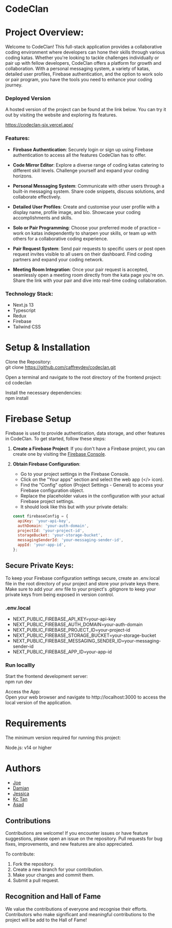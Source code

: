 # CodeClan

# Project Overview:

Welcome to CodeClan! This full-stack application provides a collaborative coding environment where developers can hone their skills through various coding katas. Whether you're looking to tackle challenges individually or pair up with fellow developers, CodeClan offers a platform for growth and collaboration. With a personal messaging system, a variety of katas, detailed user profiles, Firebase authentication, and the option to work solo or pair program, you have the tools you need to enhance your coding journey.

### Deployed Version

A hosted version of the project can be found at the link below.
You can try it out by visiting the website and exploring its features.

https://codeclan-six.vercel.app/

### Features:

- **Firebase Authentication**: Securely login or sign up using Firebase authentication to access all the features CodeClan has to offer.

- **Code Mirror Editor**: Explore a diverse range of coding katas catering to different skill levels. Challenge yourself and expand your coding horizons.

- **Personal Messaging System**: Communicate with other users through a built-in messaging system. Share code snippets, discuss solutions, and collaborate effectively.

- **Detailed User Profiles**: Create and customise your user profile with a display name, profile image, and bio. Showcase your coding accomplishments and skills.

- **Solo or Pair Programming**: Choose your preferred mode of practice – work on katas independently to sharpen your skills, or team up with others for a collaborative coding experience.

- **Pair Request System**: Send pair requests to specific users or post open request invites visible to all users on their dashboard. Find coding partners and expand your coding network.

- **Meeting Room Integration**: Once your pair request is accepted, seamlessly open a meeting room directly from the kata page you're on. Share the link with your pair and dive into real-time coding collaboration.

### Technology Stack:

- Next.js 13
- Typescript
- Redux
- Firebase
- Tailwind CSS

# Setup & Installation

Clone the Repository:  
git clone https://github.com/caffreydev/codeclan.git

Open a terminal and navigate to the root directory of the frontend project:  
cd codeclan

Install the necessary dependencies:  
npm install

# Firebase Setup

Firebase is used to provide authentication, data storage, and other features in CodeClan. To get started, follow these steps:

1. **Create a Firebase Project**:
   If you don't have a Firebase project, you can create one by visiting the [Firebase Console](https://console.firebase.google.com/).

2. **Obtain Firebase Configuration**:

   - Go to your project settings in the Firebase Console.
   - Click on the "Your apps" section and select the web app (</> icon).
   - Find the "Config" option (Project Settings - General) to access your Firebase configuration object.
   - Replace the placeholder values in the configuration with your actual Firebase project settings.
   - It should look like this but with your private details:

   ```javascript
   const firebaseConfig = {
     apiKey: 'your-api-key',
     authDomain: 'your-auth-domain',
     projectId: 'your-project-id',
     storageBucket: 'your-storage-bucket',
     messagingSenderId: 'your-messaging-sender-id',
     appId: 'your-app-id',
   };
   ```

## Secure Private Keys:

To keep your Firebase configuration settings secure, create an .env.local file in the root directory of your project and store your private keys there.
Make sure to add your .env file to your project's .gitignore to keep your private keys from being exposed in version control.

### .env.local

- NEXT_PUBLIC_FIREBASE_API_KEY=your-api-key
- NEXT_PUBLIC_FIREBASE_AUTH_DOMAIN=your-auth-domain
- NEXT_PUBLIC_FIREBASE_PROJECT_ID=your-project-id
- NEXT_PUBLIC_FIREBASE_STORAGE_BUCKET=your-storage-bucket
- NEXT_PUBLIC_FIREBASE_MESSAGING_SENDER_ID=your-messaging-sender-id
- NEXT_PUBLIC_FIREBASE_APP_ID=your-app-id

### Run locallly

Start the frontend development server:  
npm run dev

Access the App:  
Open your web browser and navigate to http://localhost:3000 to access the local version of the application.

# Requirements

The minimum version required for running this project:

Node.js: v14 or higher

# Authors

- [Joe](https://github.com/caffreydev)
- [Damian](https://github.com/DamianMacG)
- [Jessica](https://github.com/jetakazono)
- [Kc Tan](https://github.com/kctan0814)
- [Asad](https://github.com/asazycat)

## Contributions

Contributions are welcome! If you encounter issues or have feature suggestions, please open an issue on the repository. Pull requests for bug fixes, improvements, and new features are also appreciated.

To contribute:

1. Fork the repository.
2. Create a new branch for your contribution.
3. Make your changes and commit them.
4. Submit a pull request.

## Recognition and Hall of Fame

We value the contributions of everyone and recognise their efforts. Contributors who make significant and meaningful contributions to the project will be add to the Hall of Fame!
